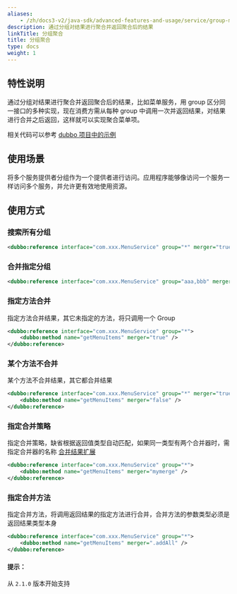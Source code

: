 ```yaml
---
aliases:
    - /zh/docs3-v2/java-sdk/advanced-features-and-usage/service/group-merger/
description: 通过分组对结果进行聚合并返回聚合后的结果
linkTitle: 分组聚合
title: 分组聚合
type: docs
weight: 1
---
```




## 特性说明
通过分组对结果进行聚合并返回聚合后的结果，比如菜单服务，用 group 区分同一接口的多种实现，现在消费方需从每种 group 中调用一次并返回结果，对结果进行合并之后返回，这样就可以实现聚合菜单项。

相关代码可以参考 [dubbo 项目中的示例](https://github.com/apache/dubbo-samples/tree/master/2-advanced/dubbo-samples-merge)

## 使用场景

将多个服务提供者分组作为一个提供者进行访问。应用程序能够像访问一个服务一样访问多个服务，并允许更有效地使用资源。

## 使用方式

### 搜索所有分组

```xml
<dubbo:reference interface="com.xxx.MenuService" group="*" merger="true" />
```

### 合并指定分组

```xml
<dubbo:reference interface="com.xxx.MenuService" group="aaa,bbb" merger="true" />
```
### 指定方法合并

指定方法合并结果，其它未指定的方法，将只调用一个 Group

```xml
<dubbo:reference interface="com.xxx.MenuService" group="*">
    <dubbo:method name="getMenuItems" merger="true" />
</dubbo:reference>
```
### 某个方法不合并

某个方法不合并结果，其它都合并结果

```xml
<dubbo:reference interface="com.xxx.MenuService" group="*" merger="true">
    <dubbo:method name="getMenuItems" merger="false" />
</dubbo:reference>
```
### 指定合并策略

指定合并策略，缺省根据返回值类型自动匹配，如果同一类型有两个合并器时，需指定合并器的名称 [合并结果扩展](../../../reference-manual/spi/description/merger)

```xml
<dubbo:reference interface="com.xxx.MenuService" group="*">
    <dubbo:method name="getMenuItems" merger="mymerge" />
</dubbo:reference>
```
### 指定合并方法

指定合并方法，将调用返回结果的指定方法进行合并，合并方法的参数类型必须是返回结果类型本身

```xml
<dubbo:reference interface="com.xxx.MenuService" group="*">
    <dubbo:method name="getMenuItems" merger=".addAll" />
</dubbo:reference>
```

#### 提示：
从 `2.1.0` 版本开始支持
